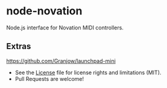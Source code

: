 # node-novation

Node.js interface for Novation MIDI controllers.

## Extras

https://github.com/Granjow/launchpad-mini

-   See the [License](LICENSE) file for license rights and limitations (MIT).
-   Pull Requests are welcome!
